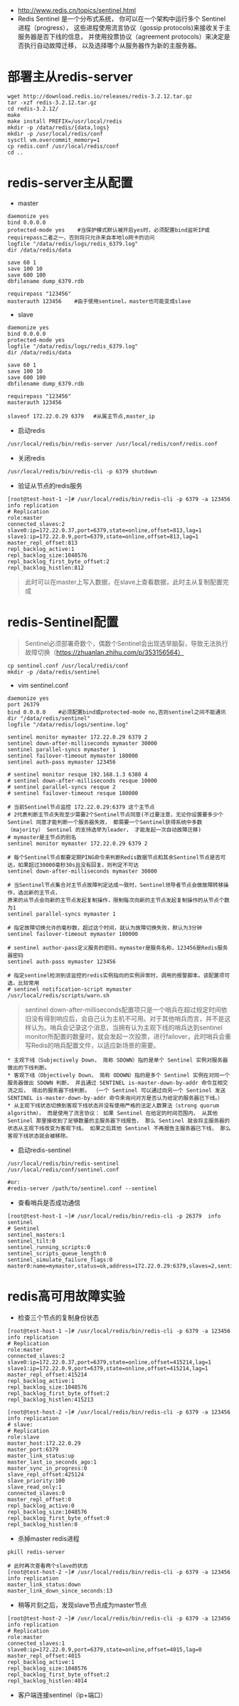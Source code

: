 * http://www.redis.cn/topics/sentinel.html
* Redis Sentinel 是一个分布式系统， 你可以在一个架构中运行多个 Sentinel 进程（progress）， 这些进程使用流言协议（gossip protocols)来接收关于主服务器是否下线的信息， 并使用投票协议（agreement protocols）来决定是否执行自动故障迁移， 以及选择哪个从服务器作为新的主服务器。

# 部署主从redis-server
```
wget http://download.redis.io/releases/redis-3.2.12.tar.gz
tar -xzf redis-3.2.12.tar.gz
cd redis-3.2.12/
make
make install PREFIX=/usr/local/redis
mkdir -p /data/redis/{data,logs}
mkdir -p /usr/local/redis/conf
sysctl vm.overcommit_memory=1
cp redis.conf /usr/local/redis/conf
cd ..
```

# redis-server主从配置
* master
```
daemonize yes
bind 0.0.0.0
protected-mode yes    #当保护模式默认被开启yes时，必须配置bind监听IP或requirepass二者之一，否则将只允许来自本地lo网卡的访问
logfile "/data/redis/logs/redis_6379.log" 
dir /data/redis/data

save 60 1
save 100 10
save 600 100
dbfilename dump_6379.rdb

requirepass "123456"
masterauth 123456    #由于使用sentinel，master也可能变成slave
```
* slave
```
daemonize yes
bind 0.0.0.0
protected-mode yes
logfile "/data/redis/logs/redis_6379.log" 
dir /data/redis/data

save 60 1
save 100 10
save 600 100
dbfilename dump_6379.rdb

requirepass "123456"
masterauth 123456

slaveof 172.22.0.29 6379   #从属主节点,master_ip
```

* 启动redis
```
/usr/local/redis/bin/redis-server /usr/local/redis/conf/redis.conf
```
* 关闭redis
```
/usr/local/redis/bin/redis-cli -p 6379 shutdown
```

* 验证从节点的redis服务
```
[root@test-host-1 ~]# /usr/local/redis/bin/redis-cli -p 6379 -a 123456 info replication
# Replication
role:master
connected_slaves:2
slave0:ip=172.22.0.37,port=6379,state=online,offset=813,lag=1
slave1:ip=172.22.0.9,port=6379,state=online,offset=813,lag=1
master_repl_offset:813
repl_backlog_active:1
repl_backlog_size:1048576
repl_backlog_first_byte_offset:2
repl_backlog_histlen:812
```
>此时可以在master上写入数据，在slave上查看数据，此时主从复制配置完成


# redis-Sentinel配置
>Sentinel必须部署奇数个，偶数个Sentinel会出现选举脑裂，导致无法执行故障切换（https://zhuanlan.zhihu.com/p/353156564）
```
cp sentinel.conf /usr/local/redis/conf
mkdir -p /data/redis/sentinel

```
* vim sentinel.conf
```
daemonize yes
port 26379
bind 0.0.0.0    #必须配置bind或protected-mode no,否则sentinel之间不能通讯
dir "/data/redis/sentinel"
logfile "/data/redis/logs/sentine.log"

sentinel monitor mymaster 172.22.0.29 6379 2
sentinel down-after-milliseconds mymaster 30000
sentinel parallel-syncs mymaster 1
sentinel failover-timeout mymaster 180000
sentinel auth-pass mymaster 123456

# sentinel monitor resque 192.168.1.3 6380 4
# sentinel down-after-milliseconds resque 10000
# sentinel parallel-syncs resque 2
# sentinel failover-timeout resque 180000

```
```
# 当前Sentinel节点监控 172.22.0.29:6379 这个主节点
# 2代表判断主节点失败至少需要2个Sentinel节点同意(不过要注意，无论你设置要多少个 Sentinel 同意才能判断一个服务器失效， 都需要一个Sentinel获得系统中多数（majority） Sentinel 的支持选举为leader， 才能发起一次自动故障迁移)
# mymaster是主节点的别名
sentinel monitor mymaster 172.22.0.29 6379 2

# 每个Sentinel节点都要定期PING命令来判断Redis数据节点和其余Sentinel节点是否可达，如果超过30000毫秒30s且没有回复，则判定不可达
sentinel down-after-milliseconds mymaster 30000

# 当Sentinel节点集合对主节点故障判定达成一致时，Sentinel领导者节点会做故障转移操作，选出新的主节点，
原来的从节点会向新的主节点发起复制操作，限制每次向新的主节点发起复制操作的从节点个数为1
sentinel parallel-syncs mymaster 1

# 指定故障切换允许的毫秒数，超过这个时间，就认为故障切换失败，默认为3分钟
sentinel failover-timeout mymaster 180000

# sentinel author-pass定义服务的密码，mymaster是服务名称，123456是Redis服务器密码
sentinel auth-pass mymaster 123456

# 指定sentinel检测到该监控的redis实例指向的实例异常时，调用的报警脚本。该配置项可选，比较常用 
# sentinel notification-script mymaster /usr/local/redis/scripts/warn.sh
```
>sentinel down-after-milliseconds配置项只是一个哨兵在超过规定时间依旧没有得到响应后，会自己认为主机不可用。对于其他哨兵而言，并不是这样认为。哨兵会记录这个消息，当拥有认为主观下线的哨兵达到sentinel monitor所配置的数量时，就会发起一次投票，进行failover，此时哨兵会重写Redis的哨兵配置文件，以适应新场景的需要。
```
* 主观下线（Subjectively Down， 简称 SDOWN）指的是单个 Sentinel 实例对服务器做出的下线判断。
* 客观下线（Objectively Down， 简称 ODOWN）指的是多个 Sentinel 实例在对同一个服务器做出 SDOWN 判断， 并且通过 SENTINEL is-master-down-by-addr 命令互相交流之后， 得出的服务器下线判断。 （一个 Sentinel 可以通过向另一个 Sentinel 发送 SENTINEL is-master-down-by-addr 命令来询问对方是否认为给定的服务器已下线。）
* 从主观下线状态切换到客观下线状态并没有使用严格的法定人数算法（strong quorum algorithm）， 而是使用了流言协议： 如果 Sentinel 在给定的时间范围内， 从其他 Sentinel 那里接收到了足够数量的主服务器下线报告， 那么 Sentinel 就会将主服务器的状态从主观下线改变为客观下线。 如果之后其他 Sentinel 不再报告主服务器已下线， 那么客观下线状态就会被移除。
```

* 启动redis-sentinel
```
/usr/local/redis/bin/redis-sentinel /usr/local/redis/conf/sentinel.conf

#or: 
#redis-server /path/to/sentinel.conf --sentinel
```

* 查看哨兵是否成功通信
```
[root@test-host-1 ~]# /usr/local/redis/bin/redis-cli -p 26379  info sentinel
# Sentinel
sentinel_masters:1
sentinel_tilt:0
sentinel_running_scripts:0
sentinel_scripts_queue_length:0
sentinel_simulate_failure_flags:0
master0:name=mymaster,status=ok,address=172.22.0.29:6379,slaves=2,sentinels=3
```

# redis高可用故障实验
* 检查三个节点的复制身份状态
```
[root@test-host-1 ~]# /usr/local/redis/bin/redis-cli -p 6379 -a 123456 info replication
# Replication
role:master
connected_slaves:2
slave0:ip=172.22.0.37,port=6379,state=online,offset=415214,lag=1
slave1:ip=172.22.0.9,port=6379,state=online,offset=415214,lag=1
master_repl_offset:415214
repl_backlog_active:1
repl_backlog_size:1048576
repl_backlog_first_byte_offset:2
repl_backlog_histlen:415213

[root@test-host-2 ~]# /usr/local/redis/bin/redis-cli -p 6379 -a 123456 info replication
# slave:
# Replication
role:slave
master_host:172.22.0.29
master_port:6379
master_link_status:up
master_last_io_seconds_ago:1
master_sync_in_progress:0
slave_repl_offset:425124
slave_priority:100
slave_read_only:1
connected_slaves:0
master_repl_offset:0
repl_backlog_active:0
repl_backlog_size:1048576
repl_backlog_first_byte_offset:0
repl_backlog_histlen:0
```

* 杀掉master redis进程
```
pkill redis-server

# 此时再次查看两个slave的状态
[root@test-host-2 ~]# /usr/local/redis/bin/redis-cli -p 6379 -a 123456 info replication
master_link_status:down
master_link_down_since_seconds:13
```

* 稍等片刻之后，发现slave节点成为master节点
```
[root@test-host-2 ~]# /usr/local/redis/bin/redis-cli -p 6379 -a 123456 info replication
# Replication
role:master
connected_slaves:1
slave0:ip=172.22.0.9,port=6379,state=online,offset=4015,lag=0
master_repl_offset:4015
repl_backlog_active:1
repl_backlog_size:1048576
repl_backlog_first_byte_offset:2
repl_backlog_histlen:4014
```

* 客户端连接sentinel（ip+端口）